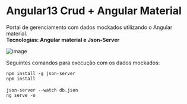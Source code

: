 # Angular13 Crud + Angular Material

Portal de gerenciamento com dados mockados utilizando o Angular material.<br>
**Tecnologias: Angular material e Json-Server**

![image](https://user-images.githubusercontent.com/93688391/226203901-ea49124f-cdc9-43e6-bc5f-4822fbc5cfad.png)

Seguintes comandos para execução com os dados mockados:

`npm install -g json-server`
<br>
`npm install`
<br>
<br>
`json-server --watch db.json`
<br>
`ng serve -o`
